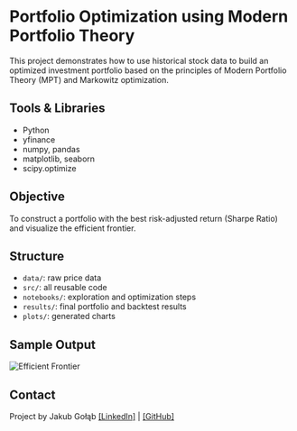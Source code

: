 # Portfolio Optimization using Modern Portfolio Theory

This project demonstrates how to use historical stock data to build an optimized investment portfolio based on the principles of Modern Portfolio Theory (MPT) and Markowitz optimization.

## Tools & Libraries
- Python
- yfinance
- numpy, pandas
- matplotlib, seaborn
- scipy.optimize

## Objective
To construct a portfolio with the best risk-adjusted return (Sharpe Ratio) and visualize the efficient frontier.

## Structure
- `data/`: raw price data
- `src/`: all reusable code
- `notebooks/`: exploration and optimization steps
- `results/`: final portfolio and backtest results
- `plots/`: generated charts

## Sample Output
![Efficient Frontier](plots/efficient_frontier.png)

## Contact
Project by Jakub Gołąb 
[\[LinkedIn\]](https://www.linkedin.com/in/jakub-golab/) | [\[GitHub\]](https://github.com/Agonyy24)